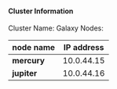 #### Cluster Information

Cluster Name: Galaxy
Nodes: 

|node name| IP address|
|---|---|
|**mercury**|10.0.44.15|
|**jupiter**|10.0.44.16|



